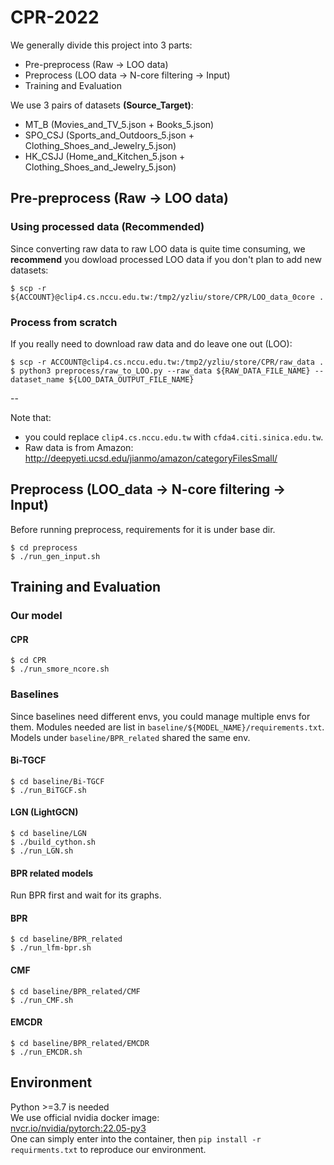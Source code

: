 # CPR-2022
We generally divide this project into 3 parts:
* Pre-preprocess (Raw -> LOO data)
* Preprocess (LOO data -> N-core filtering -> Input)
* Training and Evaluation  

We use 3 pairs of datasets **(Source_Target)**:
* MT_B (Movies_and_TV_5.json + Books_5.json)
* SPO_CSJ (Sports_and_Outdoors_5.json + Clothing_Shoes_and_Jewelry_5.json)
* HK_CSJJ (Home_and_Kitchen_5.json + Clothing_Shoes_and_Jewelry_5.json)
## Pre-preprocess (Raw -> LOO data)
### Using processed data (Recommended)
Since converting raw data to raw LOO data is quite time consuming, we **recommend** you dowload processed LOO data if you don't plan to add new datasets:  
```
$ scp -r ${ACCOUNT}@clip4.cs.nccu.edu.tw:/tmp2/yzliu/store/CPR/LOO_data_0core .
```  

### Process from scratch
If you really need to download raw data and do leave one out (LOO):
```
$ scp -r ACCOUNT@clip4.cs.nccu.edu.tw:/tmp2/yzliu/store/CPR/raw_data .
$ python3 preprocess/raw_to_LOO.py --raw_data ${RAW_DATA_FILE_NAME} --dataset_name ${LOO_DATA_OUTPUT_FILE_NAME}
```
  
--
  
Note that:
* you could replace `clip4.cs.nccu.edu.tw` with `cfda4.citi.sinica.edu.tw`. 
* Raw data is from Amazon: http://deepyeti.ucsd.edu/jianmo/amazon/categoryFilesSmall/

## Preprocess (LOO_data -> N-core filtering -> Input)
Before running preprocess, requirements for it is under base dir.

```
$ cd preprocess
$ ./run_gen_input.sh 
```

## Training and Evaluation
### Our model
#### CPR
```
$ cd CPR
$ ./run_smore_ncore.sh
```
### Baselines
Since baselines need different envs, you could manage multiple envs for them. Modules needed are list in `baseline/${MODEL_NAME}/requirements.txt`.  
Models under `baseline/BPR_related` shared the same env. 
#### Bi-TGCF
```
$ cd baseline/Bi-TGCF
$ ./run_BiTGCF.sh
```
#### LGN (LightGCN)
```
$ cd baseline/LGN
$ ./build_cython.sh
$ ./run_LGN.sh
```
#### BPR related models
Run BPR first and wait for its graphs.
#### BPR
```
$ cd baseline/BPR_related
$ ./run_lfm-bpr.sh
```
#### CMF
```
$ cd baseline/BPR_related/CMF
$ ./run_CMF.sh
```
#### EMCDR
```
$ cd baseline/BPR_related/EMCDR
$ ./run_EMCDR.sh
```
## Environment
Python >=3.7 is needed  
We use official nvidia docker image:  
[nvcr.io/nvidia/pytorch:22.05-py3](https://docs.nvidia.com/deeplearning/frameworks/pytorch-release-notes/rel_22-05.html#rel_22-05)  
One can simply enter into the container, then `pip install -r requirments.txt` to reproduce our environment.
